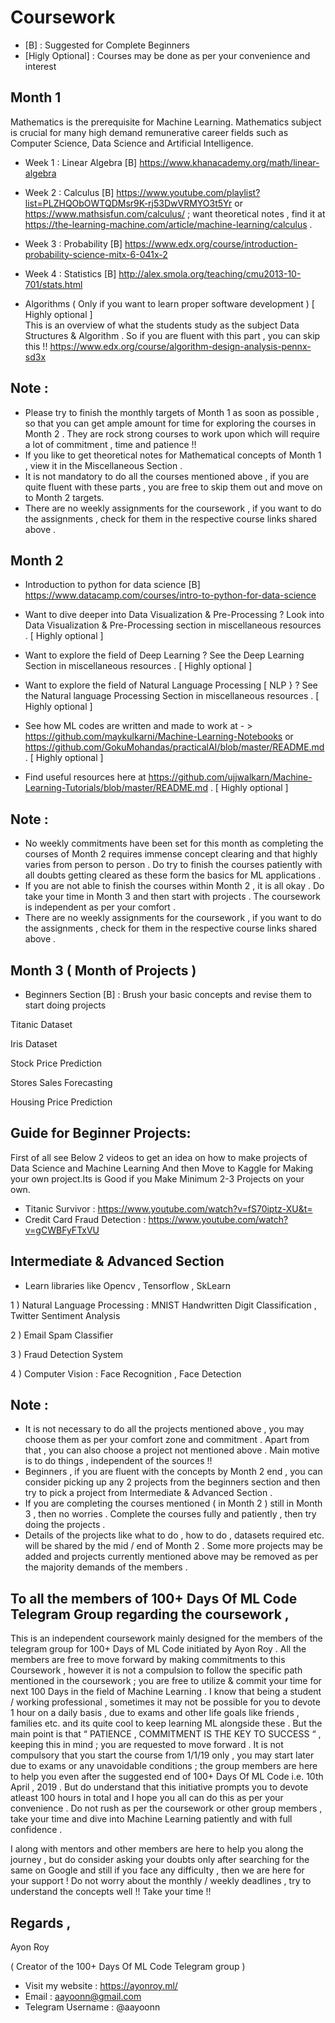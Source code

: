 # Coursework

- [B] : Suggested for Complete Beginners
- [Higly Optional] : Courses may be done as per your convenience and interest

## Month 1

Mathematics is the prerequisite for Machine Learning. Mathematics subject is crucial for many high demand remunerative career fields such as Computer Science, Data Science and Artificial Intelligence.

- Week 1 : Linear Algebra [B]
https://www.khanacademy.org/math/linear-algebra

- Week 2 : Calculus [B]
https://www.youtube.com/playlist?list=PLZHQObOWTQDMsr9K-rj53DwVRMYO3t5Yr
or https://www.mathsisfun.com/calculus/ ; want theoretical notes , find it at https://the-learning-machine.com/article/machine-learning/calculus .

- Week 3 : Probability [B]
https://www.edx.org/course/introduction-probability-science-mitx-6-041x-2

- Week 4 : Statistics [B]
http://alex.smola.org/teaching/cmu2013-10-701/stats.html

- Algorithms ( Only if you want to learn proper software development ) [ Highly optional ]  
This is an overview of what the students study as the subject Data Structures & Algorithm . So if you are fluent with this part , you can skip this !! 
https://www.edx.org/course/algorithm-design-analysis-pennx-sd3x

## Note : 
* Please try to finish the monthly targets of Month 1 as soon as possible , so that you can get ample amount for time for exploring the courses in Month 2 . They are rock strong courses to work upon which will require a lot of commitment , time and patience !!
* If you like to get theoretical notes for Mathematical concepts of Month 1 , view it in the Miscellaneous Section .
* It is not mandatory to do all the courses mentioned above , if you are quite fluent with these parts , you are free to skip them out and move on to Month 2 targets.
* There are no weekly assignments for the coursework , if you want to do the assignments , check for them in the respective course links shared above .

## Month 2

- Introduction to python for data science [B]
https://www.datacamp.com/courses/intro-to-python-for-data-science

- Want to dive deeper into Data Visualization & Pre-Processing ? Look into Data Visualization & Pre-Processing section in miscellaneous resources . [ Highly optional ]  
 
- Want to explore the field of Deep Learning ? See the Deep Learning Section in miscellaneous resources . [ Highly optional ]  
- Want to explore the field of Natural Language Processing [ NLP } ? See the Natural language Processing Section in miscellaneous resources . [ Highly optional ]

- See how ML codes are written and made to work at - > https://github.com/maykulkarni/Machine-Learning-Notebooks  or https://github.com/GokuMohandas/practicalAI/blob/master/README.md . [ Highly optional ]

- Find useful resources here at https://github.com/ujjwalkarn/Machine-Learning-Tutorials/blob/master/README.md . [ Highly optional ]

## Note :

* No weekly commitments have been set for this month as completing the courses of Month 2 requires immense concept clearing and that highly varies from person to person . Do try to finish the courses patiently with all doubts getting cleared as these form the basics for ML applications . 
* If you are not able to finish the courses within Month 2 , it is all okay . Do take your time in Month 3 and then start with projects . The coursework is independent as per your comfort .
* There are no weekly assignments for the coursework , if you want to do the assignments , check for them in the respective course links shared above .

## Month 3 ( Month of Projects )

- Beginners Section [B] : Brush your basic concepts and revise them to start doing projects 

Titanic Dataset

Iris Dataset 

Stock Price Prediction

Stores Sales Forecasting

Housing Price Prediction

## Guide for Beginner Projects:

First of all see Below 2 videos to get an idea on how to make projects of Data Science and Machine Learning And then Move to Kaggle for Making your own project.Its is Good if you Make Minimum 2-3 Projects on your own.

- Titanic Survivor : https://www.youtube.com/watch?v=fS70iptz-XU&t=
- Credit Card Fraud Detection : https://www.youtube.com/watch?v=gCWBFyFTxVU

## Intermediate & Advanced Section

- Learn libraries like Opencv , Tensorflow , SkLearn


1 ) Natural Language Processing :  MNIST Handwritten Digit Classification , Twitter Sentiment Analysis
                                   
2 ) Email Spam Classifier

3 ) Fraud Detection System

4 ) Computer Vision :  Face Recognition , Face Detection 


## Note :
* It is not necessary to do all the projects mentioned above , you may choose them as per your comfort zone and commitment . Apart from that , you can also choose a project not mentioned above . Main motive is to do things , independent of the sources !!
* Beginners , if you are fluent with the concepts by Month 2 end , you can consider picking up any 2 projects from the beginners section and then try to pick a project from Intermediate & Advanced Section .
* If you are completing the courses mentioned ( in Month 2 ) still in Month 3 , then no worries . Complete the courses fully and patiently , then try doing the projects . 
* Details of the projects like what to do , how to do , datasets required etc. will be shared by the mid / end of Month 2 . Some more projects may be added and projects currently mentioned above may be removed as per the majority demands of the members . 


## To all the members of 100+ Days Of ML Code Telegram Group regarding the coursework , 

This is an independent coursework mainly designed for the members of the telegram group for 100+ Days of ML Code initiated by 
Ayon Roy . All the members are free to move forward by making commitments to this Coursework , however it is not a compulsion to follow
the specific path mentioned in the coursework ; you are free to utilize & commit your time for next 100 Days in the field of Machine 
Learning . I know that being a student / working professional , sometimes it may not be possible for you to devote 1 hour on a daily basis
, due to exams and other life goals like friends , families etc. and its quite cool to keep learning ML alongside these . But the main 
point is that “ PATIENCE , COMMITMENT  IS THE KEY TO SUCCESS “ , keeping this in mind ; you are requested to move forward . It is not
compulsory that you start the course from 1/1/19 only , you may start later due to exams or any unavoidable conditions ; the group members are here to help you even after the suggested end of 100+ Days Of ML Code i.e. 10th April , 2019 . But do understand that this initiative prompts you to devote atleast 100 hours in total and I hope you all can do this as per your convenience . Do not rush as per the coursework or other group members , take your time and dive into Machine Learning patiently and with full confidence .

I along with mentors and other members are here to help you along the journey , but do consider asking your doubts only after searching for the same on Google and still if you face any difficulty , then we are here for your support !
Do not worry about the monthly / weekly deadlines , try to understand the concepts well !! Take your time !!

## Regards ,

Ayon Roy

( Creator of the 100+ Days Of ML Code Telegram group )

- Visit my website : https://ayonroy.ml/ 
- Email : aayoonn@gmail.com
- Telegram Username : @aayoonn


